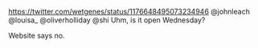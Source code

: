 https://twitter.com/wetgenes/status/1176648495073234946 @johnleach @louisa_ @oliverholliday @shi Uhm, is it open Wednesday?

Website says no.